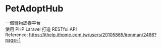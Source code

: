 # PetAdoptHub
一個寵物認養平台<br>
使用 PHP Laravel 打造 RESTful API <br>
Reference: https://ithelp.ithome.com.tw/users/20105865/ironman/2466?page=1
